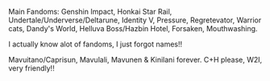 Main Fandoms: Genshin Impact, Honkai Star Rail, Undertale/Underverse/Deltarune, Identity V, Pressure, Regretevator, Warrior cats, Dandy's World, Helluva Boss/Hazbin Hotel, Forsaken, Mouthwashing.

I actually know alot of fandoms, I just forgot names!!

Mavuitano/Caprisun, Mavulali, Mavunen & Kinilani forever. C+H please, W2I, very friendly!!
